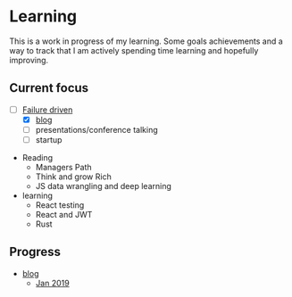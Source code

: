# Learning


This is a work in progress of my learning. Some goals achievements and a way to
track that I am actively spending time learning and hopefully improving.

## Current focus
  - [ ] [Failure driven](https://failure-driven.com/)
    - [x] [blog](https://github.com/failure-driven/blog)
    - [ ] presentations/conference talking
    - [ ] startup
  - Reading
    - Managers Path
    - Think and grow Rich
    - JS data wrangling and deep learning
  - learning
    - React testing
    - React and JWT
    - Rust

## Progress

  * [blog](blog)
    * [Jan 2019](blog/201901_progress.md)

